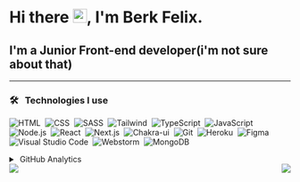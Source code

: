 # Hi there <img width="25px" src="https://media.giphy.com/media/hvRJCLFzcasrR4ia7z/giphy.gif" />, I'm Berk Felix.

## I'm a Junior Front-end developer(i'm not sure about that)

---

### 🛠 &nbsp; <span align="center">Technologies I use </span>

![HTML](https://img.shields.io/badge/-HTML-05122A?style=flat&logo=HTML5)&nbsp;
![CSS](https://img.shields.io/badge/-CSS-05122A?style=flat&logo=CSS3)&nbsp;
![SASS](https://img.shields.io/badge/-SCSS-05122A?style=flat&logo=SASS)&nbsp;
![Tailwind](https://img.shields.io/badge/-Tailwind-05122A?style=flat&logo=tailwindcss)&nbsp;
![TypeScript](https://img.shields.io/badge/-TypeScript-05122A?style=flat&logo=typescript)&nbsp;
![JavaScript](https://img.shields.io/badge/-JavaScript-05122A?style=flat&logo=javascript)&nbsp;
![Node.js](https://img.shields.io/badge/-Node.js-05122A?style=flat&logo=node.js)&nbsp;
![React](https://img.shields.io/badge/-React-05122A?style=flat&logo=react)&nbsp;
![Next.js](https://img.shields.io/badge/-Next.js-05122A?style=flat&logo=next.js)&nbsp;
![Chakra-ui](https://img.shields.io/badge/-Chakra_ui-05122A?style=flat&logo=chakra-ui)&nbsp;
![Git](https://img.shields.io/badge/-Git-05122A?style=flat&logo=git)&nbsp;
![Heroku](https://img.shields.io/badge/-Heroku-05122A?style=flat&logo=heroku)&nbsp;
![Figma](https://img.shields.io/badge/-Figma-05122A?style=flat&logo=figma)&nbsp;
![Visual Studio Code](https://img.shields.io/badge/-Visual%20Studio%20Code-05122A?style=flat&logo=visual-studio-code&logoColor=007ACC)&nbsp;
![Webstorm](https://img.shields.io/badge/-Webstorm-05122A?style=flat&logo=webstorm)&nbsp;
![MongoDB](https://img.shields.io/badge/-MongoDB-05122A?style=flat&logo=mongodb)&nbsp;

<details>
  
  <summary>&nbsp;GitHub Analytics</summary>
  
  <p align="center">
  <img height="200em" src="https://github-readme-stats.vercel.app/api/top-langs/?username=berkfelix&theme=algolia"/>
  </p>
<p align="center">
  <img height="200em" src="https://github-readme-stats-eight-theta.vercel.app/api?username=berkfelix&show_icons=true&theme=algolia&include_all_commits=true&count_private=true"/>
  </p>
  <p align="center">
  <img height="200em" src="https://github-readme-stats.vercel.app/api/wakatime?username=@BerkFelix&theme=algolia"/>
</p>
  
</details>

<img align="right" src="http://estruyf-github.azurewebsites.net/api/VisitorHit?user=Adebowale35&repo=Bgstatic&countColorcountColor&countColor=%237B1E7B"/>
<img align="left"  src="https://wakatime.com/badge/user/f4f82540-904a-4428-882b-8184d5117c67.svg" />
